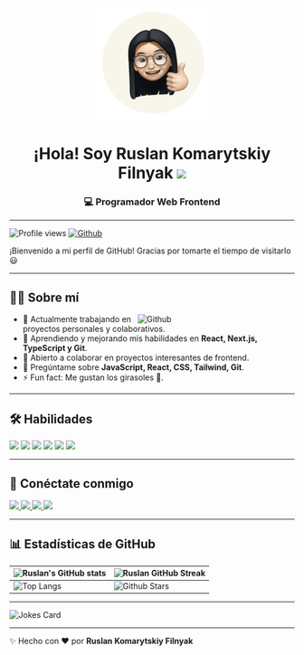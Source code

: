 


<p align="center">
    <img width="200" src="https://github.com/Kathryn-Jie/Kathryn-Jie/blob/main/kathryn.png">
</p>

<h1 align="center"> ¡Hola! Soy Ruslan Komarytskiy Filnyak <img src="https://raw.githubusercontent.com/MartinHeinz/MartinHeinz/master/wave.gif" width="30px"> </h1>
<h3 align="center">💻 Programador Web Frontend</h3>

---

![Profile views](https://visitor-badge.glitch.me/badge?page_id=RuslanKomarytskiy.RuslanKomarytskiy)
[![Github](https://img.shields.io/github/followers/RuslanKomarytskiy?label=Follow&style=social)](https://github.com/RuslanKomarytskiy)

<div size='20px'>  
¡Bienvenido a mi perfil de GitHub! Gracias por tomarte el tiempo de visitarlo 😃  
</div>

---

<h2> 👨‍💻 Sobre mí </h2>

<img width="55%" align="right" alt="Github" src="https://raw.githubusercontent.com/onimur/.github/master/.resources/git-header.svg" />

- 🔭 Actualmente trabajando en proyectos personales y colaborativos.
- 🌱 Aprendiendo y mejorando mis habilidades en **React, Next.js, TypeScript y Git**.
- 👯 Abierto a colaborar en proyectos interesantes de frontend.
- 💬 Pregúntame sobre **JavaScript, React, CSS, Tailwind, Git**.
- ⚡ Fun fact: Me gustan los girasoles 🌻.

---

<h2> 🛠️ Habilidades </h2>

<p>
<a><img width="32px" src="https://raw.githubusercontent.com/rahulbanerjee26/githubAboutMeGenerator/main/icons/html.svg"></a>
<a><img width="32px" src="https://raw.githubusercontent.com/rahulbanerjee26/githubAboutMeGenerator/main/icons/css.svg"></a>
<a><img width="32px" src="https://raw.githubusercontent.com/rahulbanerjee26/githubAboutMeGenerator/main/icons/javascript.svg"></a>
<a><img width="32px" src="https://raw.githubusercontent.com/rahulbanerjee26/githubAboutMeGenerator/main/icons/reactjs.svg"></a>
<a><img width="32px" src="https://raw.githubusercontent.com/rahulbanerjee26/githubAboutMeGenerator/main/icons/typescript.svg"></a>
<a><img width="32px" src="https://raw.githubusercontent.com/rahulbanerjee26/githubAboutMeGenerator/main/icons/git.svg"></a>
</p>

---

<h2> 🤝 Conéctate conmigo </h2>

<a href="https://www.linkedin.com/in/tu-linkedin">
  <img width="32px" src="https://raw.githubusercontent.com/rahulbanerjee26/githubAboutMeGenerator/main/icons/linked-in-alt.svg"/>
</a>
<a href="https://twitter.com/tu-twitter">
  <img width="32px" src="https://raw.githubusercontent.com/rahulbanerjee26/githubAboutMeGenerator/main/icons/twitter.svg"/>
</a>
<a href="https://github.com/RuslanKomarytskiy">
  <img width="32px" src="https://raw.githubusercontent.com/rahulbanerjee26/githubAboutMeGenerator/main/icons/github.svg"/>
</a>
<a href="https://tu-portafolio.com">
  <img width="32px" src="https://raw.githubusercontent.com/rahulbanerjee26/githubAboutMeGenerator/main/icons/portfolio.png"/>
</a>

---

<h2> 📊 Estadísticas de GitHub </h2>

| ![Ruslan's GitHub stats](https://github-readme-stats.vercel.app/api?username=RuslanKomarytskiy&show_icons=true&theme=tokyonight) | ![Ruslan GitHub Streak](https://github-readme-streak-stats.herokuapp.com/?user=RuslanKomarytskiy&theme=tokyonight) |
| --- | --- |
| ![Top Langs](https://github-readme-stats.vercel.app/api/top-langs/?username=RuslanKomarytskiy&theme=tokyonight) | ![Github Stars](https://github-readme-stats.vercel.app/api?username=RuslanKomarytskiy&show_icons=true&locale=es&count_private=true&hide_rank=true&custom_title=Mis%20Stats&disable_animations=true&theme=tokyonight) |

---

![Jokes Card](https://readme-jokes.vercel.app/api?theme=tokyonight)

---

✨ Hecho con ❤️ por **Ruslan Komarytskiy Filnyak**
